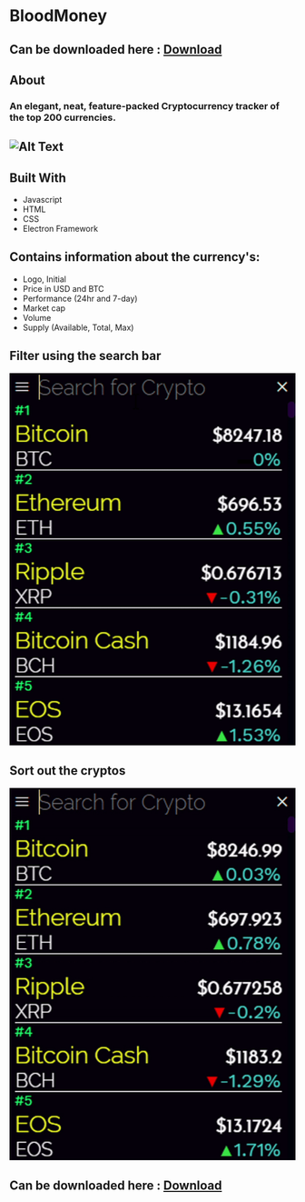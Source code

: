 # BloodMoney
## Can be downloaded here : [Download](http://www.wildgoat.me/bloodmoney)

## About
### An elegant, neat, feature-packed Cryptocurrency tracker of the top 200 currencies.

## ![Alt Text](bmoney.gif)

## Built With
* Javascript
* HTML
* CSS
* Electron Framework

## Contains information about the currency's:
* Logo, Initial
* Price in USD and BTC
* Performance (24hr and 7-day)
* Market cap
* Volume
* Supply (Available, Total, Max)

## Filter using the search bar
![Alt Text](bsearch.gif)

## Sort out the cryptos
![Alt Text](bnavbar.gif)

## Can be downloaded here : [Download](http://www.wildgoat.me/bloodmoney)
